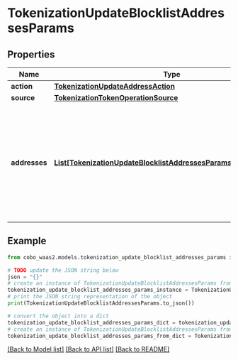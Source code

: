 # TokenizationUpdateBlocklistAddressesParams


## Properties

Name | Type | Description | Notes
------------ | ------------- | ------------- | -------------
**action** | [**TokenizationUpdateAddressAction**](TokenizationUpdateAddressAction.md) |  | 
**source** | [**TokenizationTokenOperationSource**](TokenizationTokenOperationSource.md) |  | 
**addresses** | [**List[TokenizationUpdateBlocklistAddressesParamsAddressesInner]**](TokenizationUpdateBlocklistAddressesParamsAddressesInner.md) | A list of addresses to manage. For &#39;add&#39; operations, notes can be provided. For &#39;remove&#39; operations, notes are ignored. | 

## Example

```python
from cobo_waas2.models.tokenization_update_blocklist_addresses_params import TokenizationUpdateBlocklistAddressesParams

# TODO update the JSON string below
json = "{}"
# create an instance of TokenizationUpdateBlocklistAddressesParams from a JSON string
tokenization_update_blocklist_addresses_params_instance = TokenizationUpdateBlocklistAddressesParams.from_json(json)
# print the JSON string representation of the object
print(TokenizationUpdateBlocklistAddressesParams.to_json())

# convert the object into a dict
tokenization_update_blocklist_addresses_params_dict = tokenization_update_blocklist_addresses_params_instance.to_dict()
# create an instance of TokenizationUpdateBlocklistAddressesParams from a dict
tokenization_update_blocklist_addresses_params_from_dict = TokenizationUpdateBlocklistAddressesParams.from_dict(tokenization_update_blocklist_addresses_params_dict)
```
[[Back to Model list]](../README.md#documentation-for-models) [[Back to API list]](../README.md#documentation-for-api-endpoints) [[Back to README]](../README.md)


